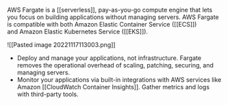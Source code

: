 AWS Fargate is a [[serverless]], pay-as-you-go compute engine that lets you focus on building applications without managing servers. AWS Fargate is compatible with both Amazon Elastic Container Service ([[ECS]]) and Amazon Elastic Kubernetes Service ([[EKS]]).

![[Pasted image 20221117113003.png]]

*   Deploy and manage your applications, not infrastructure. Fargate removes the operational overhead of scaling, patching, securing, and managing servers.
*   Monitor your applications via built-in integrations with AWS services like Amazon [[CloudWatch Container Insights]]. Gather metrics and logs with third-party tools.